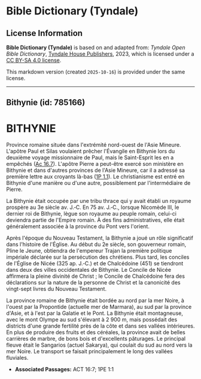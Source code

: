 # Bible Dictionary (Tyndale)

## License Information

**Bible Dictionary (Tyndale)** is based on and adapted from: _Tyndale Open Bible Dictionary_, [Tyndale House Publishers](https://tyndaleopenresources.com/), 2023, which is licensed under a [CC BY-SA 4.0 license](https://creativecommons.org/licenses/by-sa/4.0/legalcode.en).

This markdown version (created `2025-10-16`) is provided under the same license.



--------------------------------

## Bithynie (id: 785166)

BITHYNIE
========

Province romaine située dans l'extrémité nord\-ouest de l'Asie Mineure. L'apôtre Paul et Silas voulaient prêcher l'Évangile en Bithynie lors du deuxième voyage missionnaire de Paul, mais le Saint\-Esprit les en a empêchés ([Ac 16\.7](https://ref.ly/Acts16:7)). L'apôtre Pierre a peut\-être exercé son ministère en Bithynie et dans d'autres provinces de l'Asie Mineure, car il a adressé sa première lettre aux croyants là\-bas ([1P 1\.1](https://ref.ly/1Pet1:1)). Le christianisme est entré en Bithynie d'une manière ou d'une autre, possiblement par l'intermédiaire de Pierre.

La Bithynie était occupée par une tribu thrace qui y avait établi un royaume prospère au 3e siècle av. J.‑C. En 75 av. J.‑C., lorsque Nicomède III, le dernier roi de Bithynie, lègue son royaume au peuple romain, celui\-ci deviendra partie de l'Empire romain. À des fins administratives, elle était généralement associée à la province du Pont vers l'orient.

Après l'époque du Nouveau Testament, la Bithynie a joué un rôle significatif dans l'histoire de l'Église. Au début du 2e siècle, son gouverneur romain, Pline le Jeune, obtiendra de l'empereur Trajan la première politique impériale déclarée sur la persécution des chrétiens. Plus tard, les conciles de l'Église de Nicée (325 ap. J.‑C.) et de Chalcédoine (451\) se tiendront dans deux des villes occidentales de Bithynie. Le Concile de Nicée affirmera la pleine divinité de Christ ; le Concile de Chalcédoine fera des déclarations sur la nature de la personne de Christ et la canonicité des vingt\-sept livres du Nouveau Testament.

La province romaine de Bithynie était bordée au nord par la mer Noire, à l'ouest par la Propontide (actuelle mer de Marmara), au sud par la province d'Asie, et à l'est par la Galatie et le Pont. La Bithynie était montagneuse, avec le mont Olympe au sud s'élevant à 2 900 m, mais possédait des districts d'une grande fertilité près de la côte et dans ses vallées intérieures. En plus de produire des fruits et des céréales, la province avait de belles carrières de marbre, de bons bois et d'excellents pâturages. Le principal fleuve était le Sangarios (actuel Sakarya), qui coulait du sud au nord vers la mer Noire. Le transport se faisait principalement le long des vallées fluviales.

* **Associated Passages:** ACT 16:7; 1PE 1:1

